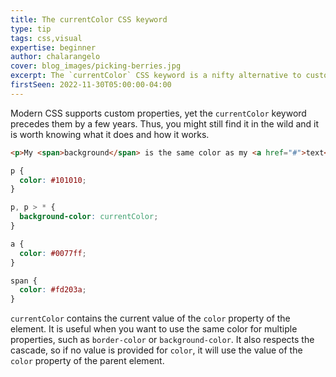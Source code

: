 ```yaml
---
title: The currentColor CSS keyword
type: tip
tags: css,visual
expertise: beginner
author: chalarangelo
cover: blog_images/picking-berries.jpg
excerpt: The `currentColor` CSS keyword is a nifty alternative to custom properties for simple use cases.
firstSeen: 2022-11-30T05:00:00-04:00
---
```


Modern CSS supports custom properties, yet the `currentColor` keyword precedes them by a few years. Thus, you might still find it in the wild and it is worth knowing what it does and how it works.

```html
<p>My <span>background</span> is the same color as my <a href="#">text</a>.</p>
```

```css
p {
  color: #101010;
}

p, p > * {
  background-color: currentColor;
}

a {
  color: #0077ff;
}

span {
  color: #fd203a;
}
```

`currentColor` contains the current value of the `color` property of the element. It is useful when you want to use the same color for multiple properties, such as `border-color` or `background-color`. It also respects the cascade, so if no value is provided for `color`, it will use the value of the `color` property of the parent element.
